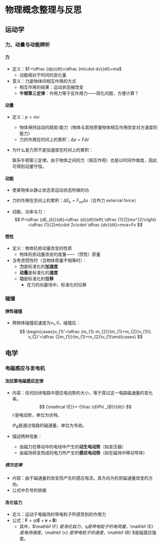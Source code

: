 # 物理概念整理与反思

## 运动学

### 力、动量与动能辨析

#### 力

- 定义：$F=\dfrac {dp}{dt}=\dfrac {m\cdot dv}{dt}=ma$
  - 动能相对于时间的变化量
- 意义：力是物体间相互作用的方式
  - 相互作用的结果：运动状态被改变
  - **牛顿第三定律**：作用力等于反作用力——简化问题，方便计算？

#### 动量

- 定义：$p=mv$

  - 物体保持运动的趋势/能力（物体与其他质量物体相互作用改变对方速度的能力）
  - 力的作用在时间上的累积：$\Delta p=F\Delta t$

- 为什么是力而不是加速度在时间上的累积：

  联系牛顿第三定律。由于物体之间的力（相互作用）也是以时间作维度，因此可得到动量守恒。

#### 动能

- 使某物体从静止状态至运动状态所做的功

- 力的作用在空间上的累积：$\Delta E_{k}=F_{ex}\Delta s$（合外力 external force）

- 动能、功率与力：
  $$
  P=\dfrac {dE_{k}}{dt}=\dfrac {d}{dt}\left( \dfrac {1}{2}mv^{2}\right) =\dfrac {1}{2}m\cdot 2v\cdot \dfrac {dv}{dt}=mva=Fv
  $$

#### 惯性

- 定义：物体抗拒动量改变的性质
  - 物体抗拒动量改变的度量——（惯性）质量
- 当考虑惯性时（当物体质量不相等时）：
  - **力**是标准化的**加速度**
  - **动量**是标准化的**速度**
  - **功**是标准化的**位移**
    - 在力的向量场中，标准化的位移

### 碰撞

#### 弹性碰撞

- 两物体碰撞前速度为$v_{1},0$，碰撞后：
  $$
  \begin{cases}v_{1}'=\dfrac {m_{1}-m_{2}}{m_{1}+m_{2}}v_{1}\\ v_{2}'=\dfrac {2m_{1}}{m_{1}+m_{2}}v_{1}\end{cases}
  $$

## 电学

### 电磁感应与发电机

#### 法拉第电磁感应定律

- 内容：任何封闭电路中感应电动势的大小，等于穿过这一电路磁通量的变化率。
  $$
  {\mathcal {E}}=-{\frac {d\Phi _{B}}{dt}}
  $$
  ${\mathcal {E}}$是电动势，单位为伏特。

  $\Phi _{B}$是通过电路的磁通量，单位为韦伯。

- 描述两种现象：
  - 由磁力在移动中的电线中产生的**动生电动势**（如变压器）
  - 由磁场转变而成的电力所产生的**感应电动势**（如在磁场中移动导体）

##### 楞次定律

- 内容：由于磁通量的改变而产生的感应电流，其方向为抗拒磁通量改变的方向。
- 公式中负号的依据

#### 洛仑兹力

- 定义：运动于电磁场的带电粒子所感受到的作用力
- 公式：$\mathbf{F} = q (\mathbf{E} +\mathbf{v} \times \mathbf{B})$
  - 其中，$\mathbf {F} $是洛伦兹力，$q$是带电粒子的电荷量，$\mathbf {E} $是电场强度，$\mathbf {v} $是带电粒子的速度，$\mathbf {B} $是磁感应强度。